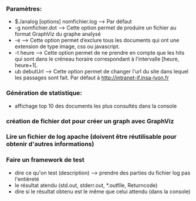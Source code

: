 ### Paramètres:
- $./analog [options] nomfichier.log  -->  Par défaut
- -g nomfichier.dot  -->  Cette option permet de produire un fichier au format GraphViz du graphe analysé
- -e  -->  Cette option permet d’exclure tous les documents qui ont une extension de type image, css ou javascript.
- -t heure  -->  Cette option permet de ne prendre en compte que les hits qui sont dans le créneau horaire correspondant à l’intervalle [heure, heure+1[.
- ub debutUrl  -->  Cette option permet de changer l'url du site dans lequel les passages sont fait. Par défaut à http://intranet-if.insa-lyon.fr

### Génération de statistique:
- affichage top 10 des documents les plus consultés dans la console

### création de fichier dot pour créer un graph avec GraphViz

### Lire un fichier de log apache (doivent être réutilisable pour obtenir d'autres informations)

### Faire un framework de test
- dire ce qu'on test (description) --> prendre des parties du fichier log pas l'entièreté
- le résultat atendu (std.out, stderr.out, *.outfile, Returncode)
- dire si le résultat obtenu est le même que celui attendu (dans la console)
